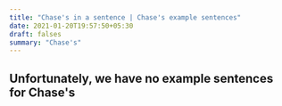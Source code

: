 ```yaml
---
title: "Chase's in a sentence | Chase's example sentences"
date: 2021-01-20T19:57:50+05:30
draft: falses
summary: "Chase's"
---
```

## Unfortunately, we have no example sentences for Chase's                 
